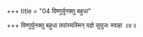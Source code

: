 +++
title = "04 विष्णुर्युनक्तु बहुधा"

+++
विष्णुर्युनक्तु बहुधा तपांस्यस्मिन् यज्ञे सुयुजः स्वाहा ॥४॥